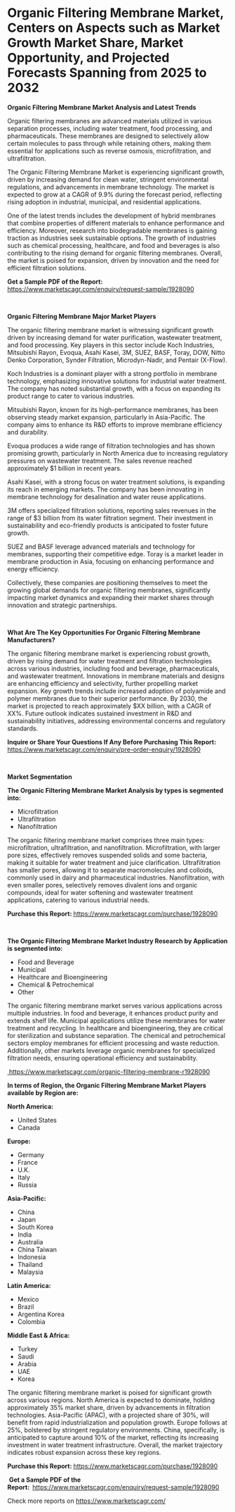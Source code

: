 <p><h1>Organic Filtering Membrane Market, Centers on Aspects such as Market Growth Market Share, Market Opportunity, and Projected Forecasts Spanning from 2025 to 2032</h1></p><p><strong>Organic Filtering Membrane Market Analysis and Latest Trends</strong></p>
<p><p>Organic filtering membranes are advanced materials utilized in various separation processes, including water treatment, food processing, and pharmaceuticals. These membranes are designed to selectively allow certain molecules to pass through while retaining others, making them essential for applications such as reverse osmosis, microfiltration, and ultrafiltration.</p><p>The Organic Filtering Membrane Market is experiencing significant growth, driven by increasing demand for clean water, stringent environmental regulations, and advancements in membrane technology. The market is expected to grow at a CAGR of 9.9% during the forecast period, reflecting rising adoption in industrial, municipal, and residential applications. </p><p>One of the latest trends includes the development of hybrid membranes that combine properties of different materials to enhance performance and efficiency. Moreover, research into biodegradable membranes is gaining traction as industries seek sustainable options. The growth of industries such as chemical processing, healthcare, and food and beverages is also contributing to the rising demand for organic filtering membranes. Overall, the market is poised for expansion, driven by innovation and the need for efficient filtration solutions.</p></p>
<p><strong>Get a Sample PDF of the Report:&nbsp;</strong> <a href="https://www.marketscagr.com/enquiry/request-sample/1928090?utm_campaign=2480&utm_medium=2&utm_source=Github&utm_content=ia&utm_term=29032025&utm_id=organic-filtering-membrane">https://www.marketscagr.com/enquiry/request-sample/1928090</a></p>
<p>&nbsp;</p>
<p><strong>Organic Filtering Membrane Major Market Players</strong></p>
<p><p>The organic filtering membrane market is witnessing significant growth driven by increasing demand for water purification, wastewater treatment, and food processing. Key players in this sector include Koch Industries, Mitsubishi Rayon, Evoqua, Asahi Kasei, 3M, SUEZ, BASF, Toray, DOW, Nitto Denko Corporation, Synder Filtration, Microdyn-Nadir, and Pentair (X-Flow).</p><p>Koch Industries is a dominant player with a strong portfolio in membrane technology, emphasizing innovative solutions for industrial water treatment. The company has noted substantial growth, with a focus on expanding its product range to cater to various industries.</p><p>Mitsubishi Rayon, known for its high-performance membranes, has been observing steady market expansion, particularly in Asia-Pacific. The company aims to enhance its R&D efforts to improve membrane efficiency and durability.</p><p>Evoqua produces a wide range of filtration technologies and has shown promising growth, particularly in North America due to increasing regulatory pressures on wastewater treatment. The sales revenue reached approximately $1 billion in recent years.</p><p>Asahi Kasei, with a strong focus on water treatment solutions, is expanding its reach in emerging markets. The company has been innovating in membrane technology for desalination and water reuse applications.</p><p>3M offers specialized filtration solutions, reporting sales revenues in the range of $3 billion from its water filtration segment. Their investment in sustainability and eco-friendly products is anticipated to foster future growth.</p><p>SUEZ and BASF leverage advanced materials and technology for membranes, supporting their competitive edge. Toray is a market leader in membrane production in Asia, focusing on enhancing performance and energy efficiency.</p><p>Collectively, these companies are positioning themselves to meet the growing global demands for organic filtering membranes, significantly impacting market dynamics and expanding their market shares through innovation and strategic partnerships.</p></p>
<p>&nbsp;</p>
<p><strong>What Are The Key Opportunities For Organic Filtering Membrane Manufacturers?</strong></p>
<p><p>The organic filtering membrane market is experiencing robust growth, driven by rising demand for water treatment and filtration technologies across various industries, including food and beverage, pharmaceuticals, and wastewater treatment. Innovations in membrane materials and designs are enhancing efficiency and selectivity, further propelling market expansion. Key growth trends include increased adoption of polyamide and polymer membranes due to their superior performance. By 2030, the market is projected to reach approximately $XX billion, with a CAGR of XX%. Future outlook indicates sustained investment in R&D and sustainability initiatives, addressing environmental concerns and regulatory standards.</p></p>
<p><strong>Inquire or Share Your Questions If Any Before Purchasing This Report:</strong> <a href="https://www.marketscagr.com/enquiry/pre-order-enquiry/1928090?utm_campaign=2480&utm_medium=2&utm_source=Github&utm_content=ia&utm_term=29032025&utm_id=organic-filtering-membrane">https://www.marketscagr.com/enquiry/pre-order-enquiry/1928090</a></p>
<p>&nbsp;</p>
<p><strong>Market Segmentation</strong></p>
<p><strong>The Organic Filtering Membrane Market Analysis by types is segmented into:</strong></p>
<p><ul><li>Microfiltration</li><li>Ultrafiltration</li><li>Nanofiltration</li></ul></p>
<p><p>The organic filtering membrane market comprises three main types: microfiltration, ultrafiltration, and nanofiltration. Microfiltration, with larger pore sizes, effectively removes suspended solids and some bacteria, making it suitable for water treatment and juice clarification. Ultrafiltration has smaller pores, allowing it to separate macromolecules and colloids, commonly used in dairy and pharmaceutical industries. Nanofiltration, with even smaller pores, selectively removes divalent ions and organic compounds, ideal for water softening and wastewater treatment applications, catering to various industrial needs.</p></p>
<p><strong>Purchase this Report:&nbsp;</strong><a href="https://www.marketscagr.com/purchase/1928090?utm_campaign=2480&utm_medium=2&utm_source=Github&utm_content=ia&utm_term=29032025&utm_id=organic-filtering-membrane">https://www.marketscagr.com/purchase/1928090</a></p>
<p>&nbsp;</p>
<p><strong>The Organic Filtering Membrane Market Industry Research by Application is segmented into:</strong></p>
<p><ul><li>Food and Beverage</li><li>Municipal</li><li>Healthcare and Bioengineering</li><li>Chemical & Petrochemical</li><li>Other</li></ul></p>
<p><p>The organic filtering membrane market serves various applications across multiple industries. In food and beverage, it enhances product purity and extends shelf life. Municipal applications utilize these membranes for water treatment and recycling. In healthcare and bioengineering, they are critical for sterilization and substance separation. The chemical and petrochemical sectors employ membranes for efficient processing and waste reduction. Additionally, other markets leverage organic membranes for specialized filtration needs, ensuring operational efficiency and sustainability.</p></p>
<p><a href="https://www.marketscagr.com/organic-filtering-membrane-r1928090?utm_campaign=2480&utm_medium=2&utm_source=Github&utm_content=ia&utm_term=29032025&utm_id=organic-filtering-membrane">&nbsp;https://www.marketscagr.com/organic-filtering-membrane-r1928090</a></p>
<p><strong>In terms of Region, the Organic Filtering Membrane Market Players available by Region are:</strong></p>
<p>
    <p> <strong> North America: </strong>
        <ul>
            <li>United States</li>
            <li>Canada</li>
        </ul>
        </p> 
    <p> <strong> Europe: </strong>
        <ul>
            <li>Germany</li>
            <li>France</li>
            <li>U.K.</li>
            <li>Italy</li>
            <li>Russia</li>
        </ul>
        </p> 
    <p> <strong> Asia-Pacific: </strong>
        <ul>
            <li>China</li>
            <li>Japan</li>
            <li>South Korea</li>
            <li>India</li>
            <li>Australia</li>
            <li>China Taiwan</li>
            <li>Indonesia</li>
            <li>Thailand</li>
            <li>Malaysia</li>
        </ul>
        </p> 
    <p> <strong> Latin America: </strong>
        <ul>
            <li>Mexico</li>
            <li>Brazil</li>
            <li>Argentina Korea</li>
            <li>Colombia</li>
        </ul>
        </p> 
    <p> <strong> Middle East & Africa: </strong>
        <ul>
            <li>Turkey</li>
            <li>Saudi</li>
            <li>Arabia</li>
            <li>UAE</li>
            <li>Korea</li>
        </ul>
    </p>
    </p>
<p><p>The organic filtering membrane market is poised for significant growth across various regions. North America is expected to dominate, holding approximately 35% market share, driven by advancements in filtration technologies. Asia-Pacific (APAC), with a projected share of 30%, will benefit from rapid industrialization and population growth. Europe follows at 25%, bolstered by stringent regulatory environments. China, specifically, is anticipated to capture around 10% of the market, reflecting its increasing investment in water treatment infrastructure. Overall, the market trajectory indicates robust expansion across these key regions.</p></p>
<p><strong>Purchase this Report: </strong><a href="https://www.marketscagr.com/purchase/1928090?utm_campaign=2480&utm_medium=2&utm_source=Github&utm_content=ia&utm_term=29032025&utm_id=organic-filtering-membrane">https://www.marketscagr.com/purchase/1928090</a></p>
<p>&nbsp;<strong>Get a Sample PDF of the Report:&nbsp;&nbsp;</strong><a href="https://www.marketscagr.com/enquiry/request-sample/1928090?utm_campaign=2480&utm_medium=2&utm_source=Github&utm_content=ia&utm_term=29032025&utm_id=organic-filtering-membrane">https://www.marketscagr.com/enquiry/request-sample/1928090</a></p>
<p><strong></strong></p>
<p>Check more reports on <a href="https://www.marketscagr.com/?utm_campaign=2480&utm_medium=2&utm_source=Github&utm_content=ia&utm_term=29032025&utm_id=organic-filtering-membrane">https://www.marketscagr.com/</a></p>
